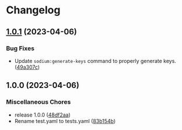 # Changelog

## [1.0.1](https://github.com/geekcell/sodium-bundle/compare/v1.0.0...v1.0.1) (2023-04-06)


### Bug Fixes

* Update `sodium:generate-keys` command to properly generate keys. ([49a307c](https://github.com/geekcell/sodium-bundle/commit/49a307c5e64f290b9f18bfcd2ac13d31af5e660b))

## 1.0.0 (2023-04-06)


### Miscellaneous Chores

* release 1.0.0 ([48df2aa](https://github.com/geekcell/sodium-bundle/commit/48df2aa03a4b3387fe979a359d659211deca25b5))
* Rename test.yaml to tests.yaml ([83b154b](https://github.com/geekcell/sodium-bundle/commit/83b154b8422bbb067a1b7e2b50b4c63e39d11abc))
